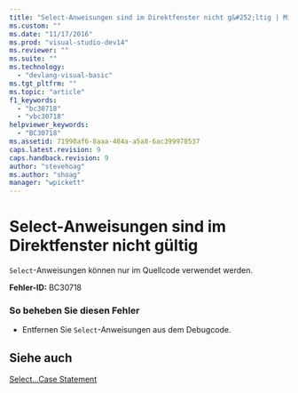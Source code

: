 ```yaml
---
title: "Select-Anweisungen sind im Direktfenster nicht g&#252;ltig | Microsoft Docs"
ms.custom: ""
ms.date: "11/17/2016"
ms.prod: "visual-studio-dev14"
ms.reviewer: ""
ms.suite: ""
ms.technology: 
  - "devlang-visual-basic"
ms.tgt_pltfrm: ""
ms.topic: "article"
f1_keywords: 
  - "bc30718"
  - "vbc30718"
helpviewer_keywords: 
  - "BC30718"
ms.assetid: 71990af6-8aaa-484a-a5a8-6ac399978537
caps.latest.revision: 9
caps.handback.revision: 9
author: "stevehoag"
ms.author: "shoag"
manager: "wpickett"
---
```

# Select-Anweisungen sind im Direktfenster nicht g&#252;ltig
`Select`\-Anweisungen können nur im Quellcode verwendet werden.  
  
 **Fehler\-ID:** BC30718  
  
### So beheben Sie diesen Fehler  
  
-   Entfernen Sie `Select`\-Anweisungen aus dem Debugcode.  
  
## Siehe auch  
 [Select...Case Statement](../../visual-basic/language-reference/statements/select-case-statement.md)